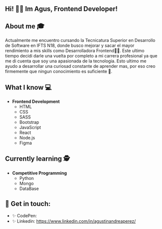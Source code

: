 ## Hi! 👋🏼 Im Agus, Frontend Developer! 

## About me :mortar_board:
Actualmente me encuentro cursando la Tecnicatura Superior en Desarrollo de Software en IFTS N18, donde busco mejorar y sacar el mayor rendimiento a mis skills como Desarrolladora Frontend💪🏼. 
Este ultimo tiempo decidi darle una vuelta por completo a mi carrera profesional ya que me di cuenta que soy una apasionada de la tecnologia. Esto ultimo me ayudo a desarrollar una curiosad constante de aprender mas, por eso creo firmemente que ningun conocimiento es suficiente 🧠. 



## What I know :computer:

- **Frontend Development**
  - HTML
  - CSS 
  - SASS
  - Bootstrap
  - JavaScript
  - React 
  - Node.js
  - Figma


## Currently learning 🕵
- **Competitive Programming**
  - Python 
  - Mongo
  - DataBase


## 🖤 Get in touch: 
* ✨ CodePen:   
* ✨ Linkedin:  https://www.linkedin.com/in/agustinandreaperez/

<!---
AguuusPerez/AguuusPerez is a ✨ special ✨ repository because its `README.md` (this file) appears on your GitHub profile.
You can click the Preview link to take a look at your changes.
--->
